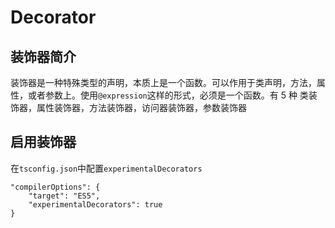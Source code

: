 # Decorator

## 装饰器简介

装饰器是一种特殊类型的声明，本质上是一个函数。可以作用于类声明，方法，属性，或者参数上。使用`@expression`这样的形式，必须是一个函数。有 5 种 类装饰器，属性装饰器，方法装饰器，访问器装饰器，参数装饰器

## 启用装饰器

在`tsconfig.json`中配置`experimentalDecorators`

```
"compilerOptions": {
    "target": "ES5",
    "experimentalDecorators": true
}
```
##